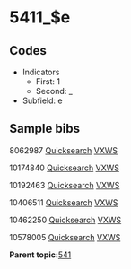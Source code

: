 # 5411\_$e

## Codes

-   Indicators
    -   First: 1
    -   Second: \_
-   Subfield: e

## Sample bibs

8062987 [Quicksearch](https://search.library.yale.edu/catalog/8062987) [VXWS](http://prodorbis.library.yale.edu:7014/vxws/GetHoldingsService?bibId=8062987)

10174840 [Quicksearch](https://search.library.yale.edu/catalog/10174840) [VXWS](http://prodorbis.library.yale.edu:7014/vxws/GetHoldingsService?bibId=10174840)

10192463 [Quicksearch](https://search.library.yale.edu/catalog/10192463) [VXWS](http://prodorbis.library.yale.edu:7014/vxws/GetHoldingsService?bibId=10192463)

10406511 [Quicksearch](https://search.library.yale.edu/catalog/10406511) [VXWS](http://prodorbis.library.yale.edu:7014/vxws/GetHoldingsService?bibId=10406511)

10462250 [Quicksearch](https://search.library.yale.edu/catalog/10462250) [VXWS](http://prodorbis.library.yale.edu:7014/vxws/GetHoldingsService?bibId=10462250)

10578005 [Quicksearch](https://search.library.yale.edu/catalog/10578005) [VXWS](http://prodorbis.library.yale.edu:7014/vxws/GetHoldingsService?bibId=10578005)

**Parent topic:**[541](../../tags/541/541.md)

